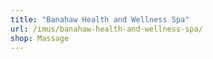 ```yaml
---
title: "Banahaw Health and Wellness Spa"
url: /imus/banahaw-health-and-wellness-spa/
shop: Massage
---
```

